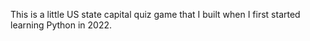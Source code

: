 This is a little US state capital quiz game that I built when I first started learning Python in 2022.
